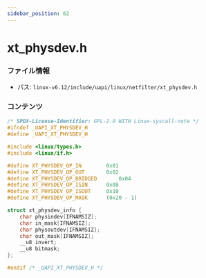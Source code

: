 ```yaml
---
sidebar_position: 62
---
```

# xt_physdev.h

### ファイル情報

- パス: `linux-v6.12/include/uapi/linux/netfilter/xt_physdev.h`

### コンテンツ

```h
/* SPDX-License-Identifier: GPL-2.0 WITH Linux-syscall-note */
#ifndef _UAPI_XT_PHYSDEV_H
#define _UAPI_XT_PHYSDEV_H

#include <linux/types.h>
#include <linux/if.h>

#define XT_PHYSDEV_OP_IN		0x01
#define XT_PHYSDEV_OP_OUT		0x02
#define XT_PHYSDEV_OP_BRIDGED		0x04
#define XT_PHYSDEV_OP_ISIN		0x08
#define XT_PHYSDEV_OP_ISOUT		0x10
#define XT_PHYSDEV_OP_MASK		(0x20 - 1)

struct xt_physdev_info {
	char physindev[IFNAMSIZ];
	char in_mask[IFNAMSIZ];
	char physoutdev[IFNAMSIZ];
	char out_mask[IFNAMSIZ];
	__u8 invert;
	__u8 bitmask;
};

#endif /* _UAPI_XT_PHYSDEV_H */

```
